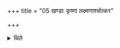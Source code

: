 +++
title = "05 खण्डाः कृष्णा लक्ष्मणाश्चोत्कर"

+++

<details><summary>थिते</summary>

खण्डाः कृष्णा लक्ष्मणाश्चोत्कर उदस्यति ५
</details>
